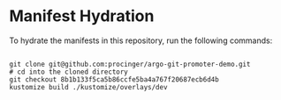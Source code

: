 
# Manifest Hydration

To hydrate the manifests in this repository, run the following commands:

```shell

git clone git@github.com:procinger/argo-git-promoter-demo.git
# cd into the cloned directory
git checkout 8b1b133f5ca5b86ccfe5ba4a767f20687ecb6d4b
kustomize build ./kustomize/overlays/dev
```